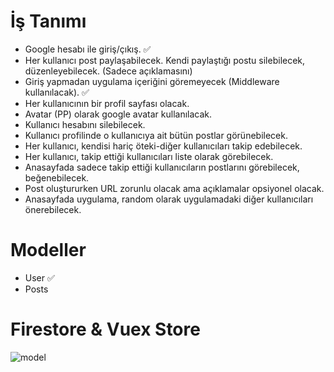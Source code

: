 # İş Tanımı

* Google hesabı ile giriş/çıkış. ✅
* Her kullanıcı post paylaşabilecek. Kendi paylaştığı postu silebilecek, düzenleyebilecek. (Sadece açıklamasını)
* Giriş yapmadan uygulama içeriğini göremeyecek (Middleware kullanılacak). ✅
* Her kullanıcının bir profil sayfası olacak.
* Avatar (PP) olarak google avatar kullanılacak.
* Kullanıcı hesabını silebilecek.
* Kullanıcı profilinde o kullanıcıya ait bütün postlar görünebilecek.
* Her kullanıcı, kendisi hariç öteki-diğer kullanıcıları takip edebilecek.
* Her kullanıcı, takip ettiği kullanıcıları liste olarak görebilecek.
* Anasayfada sadece takip ettiği kullanıcıların postlarını görebilecek, beğenebilecek.
* Post oluştururken URL zorunlu olacak ama açıklamalar opsiyonel olacak.
* Anasayfada uygulama, random olarak uygulamadaki diğer kullanıcıları önerebilecek.

# Modeller

* User ✅
* Posts

# Firestore & Vuex Store

![model](https://user-images.githubusercontent.com/43720773/93512491-0c188700-f92d-11ea-8d3b-357f7ed8d510.png)

